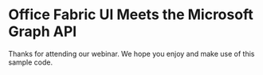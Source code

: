 # Office Fabric UI Meets the Microsoft Graph API

Thanks for attending our webinar. We hope you enjoy and make use of this sample code.

